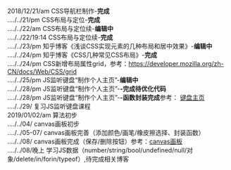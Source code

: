 2018/12/21/am CSS导航栏制作-<b>完成</b><br/>
..../../21/pm CSS布局与定位-<b>完成</b><br/>
..../../22/am CSS布局与定位续-<b>编辑中</b><br/>
..../../22/19:14 CSS布局与定位续-<b>完成</b><br/>
..../../23/pm 知乎博客《浅谈CSS实现元素的几种布局和居中效果》-<b>编辑中</b><br/>
..../../24/pm 知乎博客《CSS几种常见CSS布局》-<b>完成</b><br/>
..../../24/pm CSS新增布局属性grid，参考：https://developer.mozilla.org/zh-CN/docs/Web/CSS/grid  <br/>
..../../25/pm JS监听键盘“制作个人主页”-<b>编辑中</b> <br/>
..../../28/pm JS监听键盘“制作个人主页”-<b>-完成待优化代码</b><br/>
..../../28/pm JS监听键盘“制作个人主页”-<b>-函数封装完成</b>参考： <a href = "http://js.huyamin.com/">键盘主页</a>  <br/>
..../../29/   复习JS监听键盘课程 <br/>
2019/01/02/am 算法初步<br/>
..../../04/   canvas画板初步<br/>
..../../05-07/ canvas画板完善（添加颜色/画笔/橡皮擦选择、封装函数）<br/>
..../../08/  canvas画板完成（保存/删除按钮）参考：<a href = "https://canvas.huyamin.com/">canvas画板</a> <br/>
..../../08/晚上 学习JS数据（number/string/bool/undefined/null/对象/delete/in/forin/typeof）,待完成相关博客<br/>
